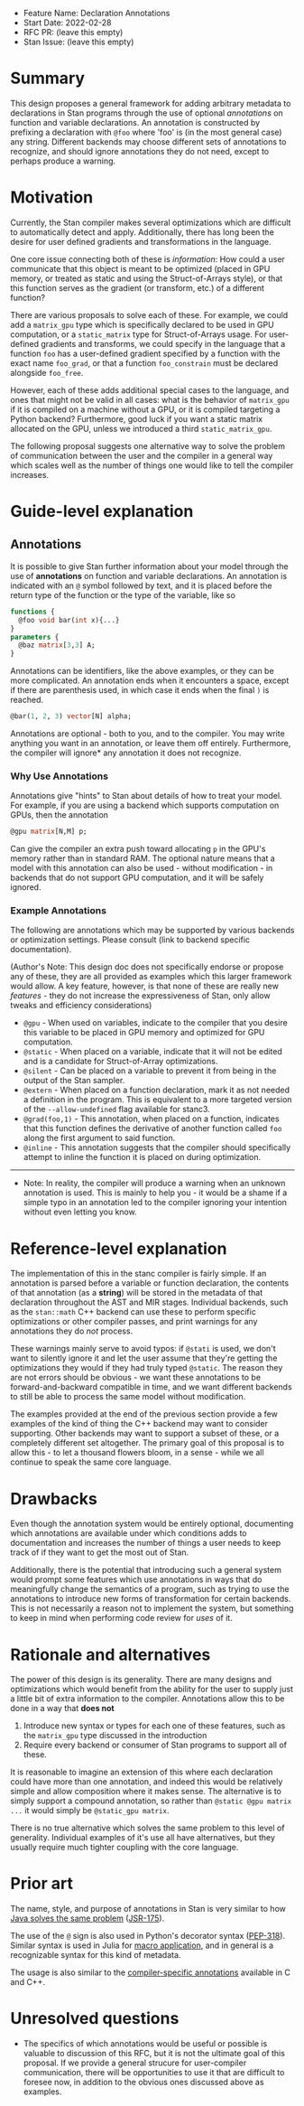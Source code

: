 - Feature Name: Declaration Annotations
- Start Date: 2022-02-28
- RFC PR: (leave this empty)
- Stan Issue: (leave this empty)

# Summary
[summary]: #summary

This design proposes a general framework for adding arbitrary metadata to
declarations in Stan programs through the use of optional _annotations_ on
function and variable declarations. An annotation is constructed by prefixing a
declaration with `@foo` where 'foo' is (in the most general case) any string.
Different backends may choose different sets of annotations to recognize, and
should ignore annotations they do not need, except to perhaps produce a warning.

# Motivation
[motivation]: #motivation

Currently, the Stan compiler makes several optimizations which are difficult to
automatically detect and apply. Additionally, there has long been the desire for
user defined gradients and transformations in the language.

One core issue connecting both of these is _information_: How could a user
communicate that this object is meant to be optimized (placed in GPU memory, or
treated as static and using the Struct-of-Arrays style), or that this function
serves as the gradient (or transform, etc.) of a different function?

There are various proposals to solve each of these. For example, we could add a
`matrix_gpu` type which is specifically declared to be used in GPU
computation, or a `static_matrix` type for Struct-of-Arrays usage. For
user-defined gradients and transforms, we could specify in the language that a
function `foo` has a user-defined gradient specified by a function with the
exact name `foo_grad`, or that a function `foo_constrain` must be declared
alongside `foo_free`.

However, each of these adds additional special cases to the language, and ones
that might not be valid in all cases: what is the behavior of `matrix_gpu` if it
is compiled on a machine without a GPU, or it is compiled targeting a Python
backend? Furthermore, good luck if you want a static matrix allocated on the
GPU, unless we introduced a third `static_matrix_gpu`.

The following proposal suggests one alternative way to solve the problem of
communication between the user and the compiler in a general way which scales
well as the number of things one would like to tell the compiler increases.

# Guide-level explanation
[guide-level-explanation]: #guide-level-explanation


## Annotations

It is possible to give Stan further information about your model through the use
of **annotations** on function and variable declarations. An annotation is
indicated with an `@` symbol followed by text, and it is placed before the
return type of the function or the type of the variable, like so

``` stan
functions {
  @foo void bar(int x){...}
}
parameters {
  @baz matrix[3,3] A;
}
```

Annotations can be identifiers, like the above examples, or they can be more
complicated. An annotation ends when it encounters a space, except if there are
parenthesis used, in which case it ends when the final `)` is reached.

``` stan
@bar(1, 2, 3) vector[N] alpha;
```

Annotations are optional - both to you, and to the compiler. You may write
anything you want in an annotation, or leave them off entirely. Furthermore, the
compiler will ignore* any annotation it does not recognize.


### Why Use Annotations

Annotations give "hints" to Stan about details of how to treat your model. For
example, if you are using a backend which supports computation on GPUs, then the
annotation

``` stan
@gpu matrix[N,M] p;
```

Can give the compiler an extra push toward allocating `p` in the GPU's memory
rather than in standard RAM. The optional nature means that a model with this
annotation can also be used - without modification - in backends that do not
support GPU computation, and it will be safely ignored.

### Example Annotations

The following are annotations which may be supported by various backends or
optimization settings. Please consult (link to backend specific documentation).

(Author's Note: This design doc does not specifically endorse or propose any of
these, they are all provided as examples which this larger framework would
allow. A key feature, however, is that none of these are really new *features* -
they do not increase the expressiveness of Stan, only allow tweaks and
efficiency considerations)

- `@gpu` - When used on variables, indicate to the compiler that you desire this
  variable to be placed in GPU memory and optimized for GPU computation.
- `@static` - When placed on a variable, indicate that it will not be edited and
  is a candidate for Struct-of-Array optimizations.
- `@silent` - Can be placed on a variable to prevent it from being in the output
  of the Stan sampler.
- `@extern` - When placed on a function declaration, mark it as not needed a
  definition in the program. This is equivalent to a more targeted version of
  the `--allow-undefined` flag available for stanc3.
- `@grad(foo,1)` - This annotation, when placed on a function, indicates that this
  function defines the derivative of another function called `foo` along the
  first argument to said function.
- `@inline` - This annotation suggests that the compiler should specifically
  attempt to inline the function it is placed on during optimization.

----

* Note: In reality, the compiler will produce a warning when an unknown
  annotation is used. This is mainly to help you - it would be a shame if a
  simple typo in an annotation led to the compiler ignoring your intention
  without even letting you know.


# Reference-level explanation
[reference-level-explanation]: #reference-level-explanation


The implementation of this in the stanc compiler is fairly simple. If an
annotation is parsed before a variable or function declaration, the contents of
that annotation (as a **string**) will be stored in the metadata of that
declaration throughout the AST and MIR stages. Individual backends, such as the
`stan::math` C++ backend can use these to perform specific optimizations or
other compiler passes, and print warnings for any annotations they do *not*
process.

These warnings mainly serve to avoid typos: if `@stati` is used, we
don't want to silently ignore it and let the user assume that they're getting
the optimizations they would if they had truly typed `@static`. The reason they
are not errors should be obvious - we want these annotations to be
forward-and-backward compatible in time, and we want different backends to still
be able to process the same model without modification.

The examples provided at the end of the previous section provide a few examples
of the kind of thing the C++ backend may want to consider supporting. Other
backends may want to support a subset of these, or a completely different set
altogether. The primary goal of this proposal is to allow this - to let a
thousand flowers bloom, in a sense - while we all continue to speak the same
core language.


# Drawbacks
[drawbacks]: #drawbacks


Even though the annotation system would be entirely optional, documenting which
annotations are available under which conditions adds to documentation and
increases the number of things a user needs to keep track of if they want to get
the most out of Stan.

Additionally, there is the potential that introducing such a general system
would prompt some features which use annotations in ways that do meaningfully
change the semantics of a program, such as trying to use the annotations to
introduce new forms of transformation for certain backends. This is not
necessarily a reason not to implement the system, but something to keep in mind
when performing code review for *uses* of it.

# Rationale and alternatives
[rationale-and-alternatives]: #rationale-and-alternatives

The power of this design is its generality. There are many designs and
optimizations which would benefit from the ability for the user to supply just a
little bit of extra information to the compiler. Annotations allow this to be
done in a way that **does not**

1. Introduce new syntax or types for each one of these features, such as the
   `matrix_gpu` type discussed in the introduction
2. Require every backend or consumer of Stan programs to support all of these.

It is reasonable to imagine an extension of this where each declaration could
have more than one annotation, and indeed this would be relatively simple and
allow composition where it makes sense. The alternative is to simply support a
compound annotation, so rather than `@static @gpu matrix ...` it would simply be
`@static_gpu matrix`.

There is no true alternative which solves the same problem to this level of
generality. Individual examples of it's use all have alternatives, but they
usually require much tighter coupling with the core language.

# Prior art
[prior-art]: #prior-art

The name, style, and purpose of annotations in Stan is very similar to how
[Java solves the same
problem](https://docs.oracle.com/javase/tutorial/java/annotations/) ([JSR-175](https://www.jcp.org/en/jsr/detail?id=175)).

The use of the `@` sign is also used in Python's decorator syntax
([PEP-318](https://www.python.org/dev/peps/pep-0318/)). Similar syntax is used
in Julia for [macro
application](https://docs.julialang.org/en/v1/manual/metaprogramming/), and in
general is a recognizable syntax for this kind of metadata.

The usage is also similar to the
[compiler-specific
annotations](https://gcc.gnu.org/onlinedocs/gcc/Common-Function-Attributes.html#Common-Function-Attributes)
available in C and C++.

# Unresolved questions
[unresolved-questions]: #unresolved-questions

- The specifics of which annotations would be useful or possible is valuable to
  discussion of this RFC, but it is not the ultimate goal of this proposal. If
  we provide a general strucure for user-compiler communication, there will be
  opportunities to use it that are difficult to foresee now, in addition to the
  obvious ones discussed above as examples.
